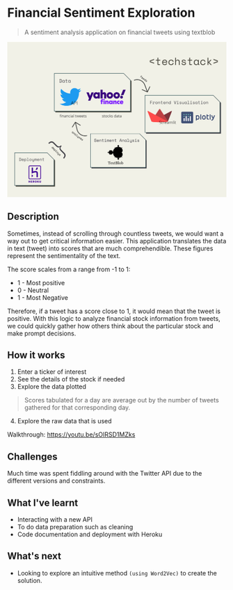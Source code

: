 # Financial Sentiment Exploration
> A sentiment analysis application on financial tweets using textblob

<img src="img/financial-senti-exploration.png">

## Description
Sometimes, instead of scrolling through countless tweets, we would want a way out to get critical information easier. This application translates the data in text (tweet) into scores that are much comprehendible. These figures represent the sentimentality of the text.

The score scales from a range from -1 to 1:
- 1 - Most positive
- 0 - Neutral
- 1 - Most Negative

Therefore, if a tweet has a score close to 1, it would mean that the tweet is positive. With this logic to analyze financial stock information from tweets, we could quickly gather how others think about the particular stock and make prompt decisions.

## How it works
1. Enter a ticker of interest
2. See the details of the stock if needed
3. Explore the data plotted
> Scores tabulated for a day are average out by the number of tweets gathered for that corresponding day.
4. Explore the raw data that is used

Walkthrough: https://youtu.be/sOIRSD1MZks 

## Challenges
Much time was spent fiddling around with the Twitter API due to the different versions and constraints.

## What I've learnt
- Interacting with a new API
- To do data preparation such as cleaning
- Code documentation and deployment with Heroku

## What's next
- Looking to explore an intuitive method `(using Word2Vec)` to create the solution.
